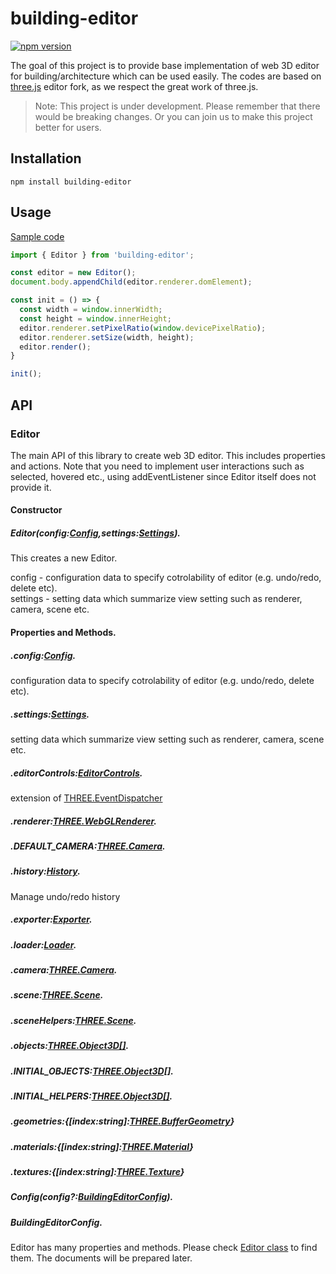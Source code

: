 # building-editor

[![npm version](https://badge.fury.io/js/building-editor.svg)](https://badge.fury.io/js/building-editor)

The goal of this project is to provide base implementation of web 3D editor for building/architecture which can be used easily. The codes are based on [three.js](https://github.com/mrdoob/three.js) editor fork, as we respect the great work of three.js.

> Note: This project is under development. Please remember that there would be breaking changes. Or you can join us to make this project better for users.

## Installation

```
npm install building-editor
```

## Usage

[Sample code](https://codesandbox.io/s/sad-fast-t1eh0)

```js
import { Editor } from 'building-editor';

const editor = new Editor();
document.body.appendChild(editor.renderer.domElement);

const init = () => {
  const width = window.innerWidth;
  const height = window.innerHeight;
  editor.renderer.setPixelRatio(window.devicePixelRatio);
  editor.renderer.setSize(width, height);
  editor.render();
}

init();
```

## API

### Editor

The main API of this library to create web 3D editor. This includes properties and actions. Note that you need to implement user interactions such as selected, hovered etc., using addEventListener since Editor itself does not provide it.

#### Constructor

##### Editor(config:[Config](#Config),settings:[Settings](#Settings)). 

This creates a new Editor.  

config - configuration data to specify cotrolability of editor (e.g. undo/redo, delete etc).  
settings - setting data which summarize view setting such as renderer, camera, scene etc.  

#### Properties and Methods.  

##### .config:[Config](#Config). 
configuration data to specify cotrolability of editor (e.g. undo/redo, delete etc).  

##### .settings:[Settings](#Settings).  
setting data which summarize view setting such as renderer, camera, scene etc.  

##### .editorControls:[EditorControls](#EditorControls).  
extension of [THREE.EventDispatcher](https://threejs.org/docs/#api/en/core/EventDispatcher)    

##### .renderer:[THREE.WebGLRenderer](https://threejs.org/docs/index.html?q=webGL#api/en/renderers/WebGLRenderer).  

##### .DEFAULT_CAMERA:[THREE.Camera](https://threejs.org/docs/#api/en/cameras/Camera).  

##### .history:[History](#History).  
Manage undo/redo history  

##### .exporter:[Exporter](#Exporter).  

##### .loader:[Loader](#Loader).  

##### .camera:[THREE.Camera](https://threejs.org/docs/#api/en/cameras/Camera).  

##### .scene:[THREE.Scene](https://threejs.org/docs/?q=scene#api/en/scenes/Scene).  

##### .sceneHelpers:[THREE.Scene](https://threejs.org/docs/?q=scene#api/en/scenes/Scene).  

##### .objects:[THREE.Object3D[]](https://threejs.org/docs/?q=object3#api/en/core/Object3D).  

##### .INITIAL_OBJECTS:[THREE.Object3D[]](https://threejs.org/docs/?q=object3#api/en/core/Object3D).  

##### .INITIAL_HELPERS:[THREE.Object3D[]](https://threejs.org/docs/?q=object3#api/en/core/Object3D).  

##### .geometries:{[index:string]:[THREE.BufferGeometry](https://threejs.org/docs/?q=geometr#api/en/core/BufferGeometry)}   

##### .materials:{[index:string]:[THREE.Material](https://threejs.org/docs/?q=material#api/en/constants/Materials)}   

##### .textures:{[index:string]:[THREE.Texture](https://threejs.org/docs/?q=material#api/en/constants/Textures)}   

##### Config(config?:[BuildingEditorConfig](#BuildingEditorConfig)).  

##### BuildingEditorConfig. 

Editor has many properties and methods. Please check [Editor class](https://github.com/baues/building-editor/blob/main/src/Editor.ts) to find them. The documents will be prepared later.
